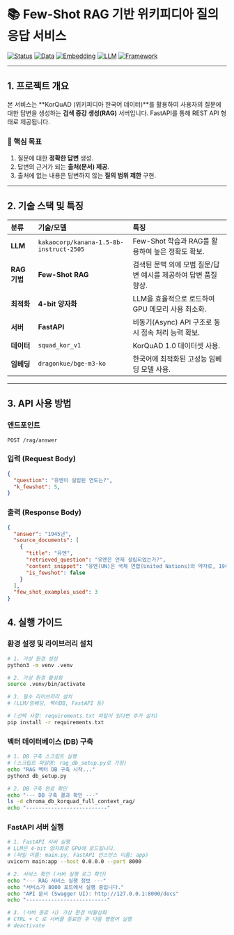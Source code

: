 # 📚 Few-Shot RAG 기반 위키피디아 질의응답 서비스

[![Status](https://img.shields.io/badge/Status-Completed-brightgreen.svg)](https://github.com/your-repo)
[![Data](https://img.shields.io/badge/Data-KorQuAD%20v1-orange.svg)]()
[![Embedding](https://img.shields.io/badge/Embedding-BGE--M3--ko-yellowgreen.svg)]()
[![LLM](https://img.shields.io/badge/LLM-Kanana%20Instruct(4bit)-blue.svg)](https://huggingface.co/kakaocorp/kanana-1.5-8b-instruct-2505)
[![Framework](https://img.shields.io/badge/Server-FastAPI-success.svg)](https://fastapi.tiangolo.com/)


---

## 1. 프로젝트 개요

본 서비스는 **KorQuAD (위키피디아 한국어 데이터)**를 활용하여 사용자의 질문에 대한 답변을 생성하는 **검색 증강 생성(RAG)** 서버입니다. FastAPI를 통해 REST API 형태로 제공됩니다.

### 🎯 핵심 목표

1.  질문에 대한 **정확한 답변** 생성.
2.  답변의 근거가 되는 **출처(문서) 제공**.
3.  출처에 없는 내용은 답변하지 않는 **질의 범위 제한** 구현.

---

## 2. 기술 스택 및 특징

| 분류 | 기술/모델 | 특징 |
| :--- | :--- | :--- |
| **LLM** | `kakaocorp/kanana-1.5-8b-instruct-2505` | Few-Shot 학습과 RAG를 활용하여 높은 정확도 확보. |
| **RAG 기법** | **Few-Shot RAG** | 검색된 문맥 외에 모범 질문/답변 예시를 제공하여 답변 품질 향상. |
| **최적화** | **4-bit 양자화** | LLM을 효율적으로 로드하여 GPU 메모리 사용 최소화. |
| **서버** | **FastAPI** | 비동기(Async) API 구조로 동시 접속 처리 능력 확보. |
| **데이터** | `squad_kor_v1` | KorQuAD 1.0 데이터셋 사용. |
| **임베딩** | `dragonkue/bge-m3-ko` | 한국어에 최적화된 고성능 임베딩 모델 사용. |

---

## 3. API 사용 방법

### 엔드포인트

`POST /rag/answer`

### 입력 (Request Body)

```json
{
  "question": "유엔이 설립된 연도는?",
  "k_fewshot": 5,
}
```

### 출력 (Response Body)
```json
{
  "answer": "1945년",
  "source_documents": [
    {
      "title": "유엔",
      "retrieved_question": "유엔은 언제 설립되었는가?",  
      "content_snippet": "유엔(UN)은 국제 연합(United Nations)의 약자로, 1945년 10월 24일에 설립된...",
      "is_fewshot": false 
    }
  ],
  "few_shot_examples_used": 3
}
```

## 4. 실행 가이드

### 환경 설정 및 라이브러리 설치
```bash
# 1. 가상 환경 생성
python3 -m venv .venv

# 2. 가상 환경 활성화
source .venv/bin/activate

# 3. 필수 라이브러리 설치
# (LLM/임베딩, 벡터DB, FastAPI 등)

# (선택 사항: requirements.txt 파일이 있다면 추가 설치)
pip install -r requirements.txt
```

### 벡터 데이터베이스 (DB) 구축
```bash
# 1. DB 구축 스크립트 실행
# (스크립트 파일명: rag_db_setup.py로 가정)
echo "RAG 벡터 DB 구축 시작..."
python3 db_setup.py

# 2. DB 구축 완료 확인
echo "--- DB 구축 결과 확인 ---"
ls -d chroma_db_korquad_full_context_rag/
echo "--------------------------"
```

### FastAPI 서버 실행
```bash
# 1. FastAPI 서버 실행
# LLM은 4-bit 양자화로 GPU에 로드됩니다.
# (파일 이름: main.py, FastAPI 인스턴스 이름: app)
uvicorn main:app --host 0.0.0.0 --port 8000

# 2. 서비스 확인 (서버 실행 로그 확인)
echo "--- RAG 서비스 실행 정보 ---"
echo "서비스가 8000 포트에서 실행 중입니다."
echo "API 문서 (Swagger UI): http://127.0.0.1:8000/docs"
echo "--------------------------"

# 3. (서버 종료 시) 가상 환경 비활성화
# CTRL + C 로 서버를 종료한 후 다음 명령어 실행
# deactivate
```